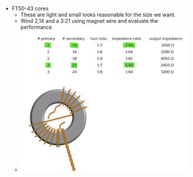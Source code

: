 - FT50-43 cores
	- These are light and small looks reasonable for the size we want.
	- Wind 2,14 and a 3:21 using magnet wire and evaluate the performance
	- ![](bin/Pasted%20image%2020250227160137.png)